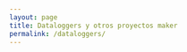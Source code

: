 ```yaml
---
layout: page
title: Dataloggers y otros proyectos maker
permalink: /dataloggers/
---
```


<head>
	<meta http-equiv="Content-Type" content="text/html; charset=utf-8" />
	<title>chartjs-plugin-datasource sample</title>
	<script src="https://cdn.jsdelivr.net/npm/chart.js@2.8.0"></script>
	<script src="https://cdn.jsdelivr.net/npm/chartjs-plugin-datasource@0.1.0"></script>
	<style>
		canvas {
			-moz-user-select: none;
			-webkit-user-select: none;
			-ms-user-select: none;
		}

    	.chart {
    		margin: auto;
    		margin-left:-400px
    		width: 155%;
    	}

    	.text-center {
    		text-align: center;
    	}
    </style>

</head>

<body>
	<div class="chart">
		<canvas id="myChart"></canvas>
	</div>

    <script>
    	var chartColors = {
    		red: 'rgb(255, 99, 132)',
    		blue: 'rgb(54, 162, 235)'
    	};

    	var color = Chart.helpers.color;
    	var config = {
    		type: 'line',
    		data: {
    			datasets: [{
    				type: 'line',
    				yAxisID: 'temperature',
    				backgroundColor: 'transparent',
    				borderColor: chartColors.red,
    				pointBackgroundColor: chartColors.red,
    				tension: 0,
    				fill: false
    			}, {
    				yAxisID: 'precipitation',
    				backgroundColor: color(chartColors.blue).alpha(0.5).rgbString(),
    				borderColor: 'transparent'
    			}]
    		},
    		plugins: [ChartDataSource],
    		options: {
    			title: {
    				display: true,
    				text: 'CSV data source (index) sample'
    			},
    			scales: {
    				xAxes: [{
    					scaleLabel: {
    						display: true,
    						labelString: 'Month'
    					}
    				}],
    				yAxes: [{
    					id: 'temperature',
    					gridLines: {
    						drawOnChartArea: false
    					},
    					scaleLabel: {
    						display: true,
    						labelString: 'Temperature (°C)'
    					}
    				}, {
    					id: 'precipitation',
    					position: 'right',
    					gridLines: {
    						drawOnChartArea: false
    					},
    					scaleLabel: {
    						display: true,
    						labelString: 'Precipitation (mm)'
    					}
    				}]
    			},
    			plugins: {
    				datasource: {
    					type: 'csv',
    					url: '../datos.csv',
    					delimiter: ',',
    					rowMapping: 'index',
    					datasetLabels: true,
    					indexLabels: true
    				}
    			}
    		}
    	};

    	window.onload = function () {
    		var ctx = document.getElementById('myChart').getContext('2d');
    		window.myChart = new Chart(ctx, config);
    	};
    </script>

</body>
